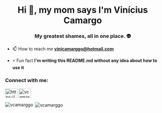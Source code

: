 <h1 align="center">Hi 👋, my mom says I'm Vinícius Camargo</h1>
<h3 align="center">My greatest shames, all in one place. 👽</h3>

- 📫 How to reach me **vinicamarggo@hotmail.com**

- ⚡ Fun fact **I'm writing this README.md without any idea about how to use it**

<h3 align="left">Connect with me:</h3>
<p align="left">
<a href="https://linkedin.com/in/https://www.linkedin.com/in/vin%c3%adcius-camargo/" target="blank"><img align="center" src="https://cdn.jsdelivr.net/npm/simple-icons@3.0.1/icons/linkedin.svg" alt="https://www.linkedin.com/in/vin%c3%adcius-camargo/" height="30" width="40" /></a>
<a href="https://www.hackerrank.com/vcamarggo" target="blank"><img align="center" src="https://cdn.jsdelivr.net/npm/simple-icons@3.0.1/icons/hackerrank.svg" alt="vcamarggo" height="30" width="40" /></a>
</p>

<p><img align="left" src="https://github-readme-stats.vercel.app/api/top-langs?username=vcamarggo&show_icons=true&locale=en&layout=compact" alt="vcamarggo" /></p>

<p>&nbsp;<img align="center" src="https://github-readme-stats.vercel.app/api?username=vcamarggo&show_icons=true&locale=en" alt="vcamarggo" /></p>

